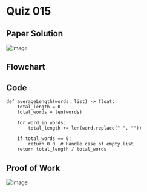 # Quiz 015

## Paper Solution

![image](https://github.com/user-attachments/assets/a36a91bd-f1e9-4e86-86db-20db47639754)

## Flowchart

## Code

```
def averageLength(words: list) -> float:
    total_length = 0
    total_words = len(words)

    for word in words:
        total_length += len(word.replace(" ", ""))

    if total_words == 0:
        return 0.0  # Handle case of empty list
    return total_length / total_words
```

## Proof of Work

![image](https://github.com/user-attachments/assets/734dfc4d-4ed0-4e91-85ca-b59b0b5de162)
